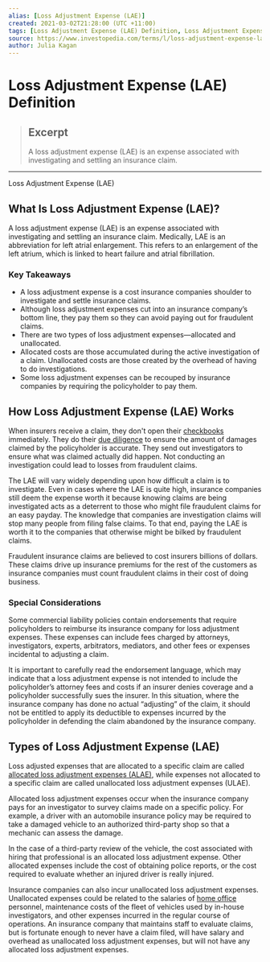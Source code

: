 ```yaml
---
alias: [Loss Adjustment Expense (LAE)]
created: 2021-03-02T21:28:00 (UTC +11:00)
tags: [Loss Adjustment Expense (LAE) Definition, Loss Adjustment Expense (LAE)]
source: https://www.investopedia.com/terms/l/loss-adjustment-expense-lae.asp
author: Julia Kagan
---
```


# Loss Adjustment Expense (LAE) Definition

> ## Excerpt
> A loss adjustment expense (LAE) is an expense associated with investigating and settling an insurance claim.

---

Loss Adjustment Expense (LAE)
## What Is Loss Adjustment Expense (LAE)?

A loss adjustment expense (LAE) is an expense associated with investigating and settling an insurance claim. Medically, LAE is an abbreviation for left atrial enlargement. This refers to an enlargement of the left atrium, which is linked to heart failure and atrial fibrillation. 

### Key Takeaways

-   A loss adjustment expense is a cost insurance companies shoulder to investigate and settle insurance claims. 
-   Although loss adjustment expenses cut into an insurance company’s bottom line, they pay them so they can avoid paying out for fraudulent claims.
-   There are two types of loss adjustment expenses—allocated and unallocated.
-   Allocated costs are those accumulated during the active investigation of a claim. Unallocated costs are those created by the overhead of having to do investigations.
-   Some loss adjustment expenses can be recouped by insurance companies by requiring the policyholder to pay them.

## How Loss Adjustment Expense (LAE) Works

When insurers receive a claim, they don't open their [checkbooks](https://www.investopedia.com/terms/c/checkbook.asp) immediately. They do their [due diligence](https://www.investopedia.com/terms/d/duediligence.asp) to ensure the amount of damages claimed by the policyholder is accurate. They send out investigators to ensure what was claimed actually did happen. Not conducting an investigation could lead to losses from fraudulent claims. 

The LAE will vary widely depending upon how difficult a claim is to investigate. Even in cases where the LAE is quite high, insurance companies still deem the expense worth it because knowing claims are being investigated acts as a deterrent to those who might file fraudulent claims for an easy payday. The knowledge that companies are investigation claims will stop many people from filing false claims. To that end, paying the LAE is worth it to the companies that otherwise might be bilked by fraudulent claims. 

Fraudulent insurance claims are believed to cost insurers billions of dollars. These claims drive up insurance premiums for the rest of the customers as insurance companies must count fraudulent claims in their cost of doing business.

### Special Considerations 

Some commercial liability policies contain endorsements that require policyholders to reimburse its insurance company for loss adjustment expenses. These expenses can include fees charged by attorneys, investigators, experts, arbitrators, mediators, and other fees or expenses incidental to adjusting a claim.

It is important to carefully read the endorsement language, which may indicate that a loss adjustment expense is not intended to include the policyholder’s attorney fees and costs if an insurer denies coverage and a policyholder successfully sues the insurer. In this situation, where the insurance company has done no actual “adjusting” of the claim, it should not be entitled to apply its deductible to expenses incurred by the policyholder in defending the claim abandoned by the insurance company.

## Types of Loss Adjustment Expense (LAE)

Loss adjusted expenses that are allocated to a specific claim are called [allocated loss adjustment expenses (ALAE)](https://www.investopedia.com/terms/a/allocated-loss-adjustment-expenses-alae.asp), while expenses not allocated to a specific claim are called unallocated loss adjustment expenses (ULAE).

Allocated loss adjustment expenses occur when the insurance company pays for an investigator to survey claims made on a specific policy. For example, a driver with an automobile insurance policy may be required to take a damaged vehicle to an authorized third-party shop so that a mechanic can assess the damage. 

In the case of a third-party review of the vehicle, the cost associated with hiring that professional is an allocated loss adjustment expense. Other allocated expenses include the cost of obtaining police reports, or the cost required to evaluate whether an injured driver is really injured.

Insurance companies can also incur unallocated loss adjustment expenses. Unallocated expenses could be related to the salaries of [home office](https://www.investopedia.com/terms/h/home-office.asp) personnel, maintenance costs of the fleet of vehicles used by in-house investigators, and other expenses incurred in the regular course of operations. An insurance company that maintains staff to evaluate claims, but is fortunate enough to never have a claim filed, will have salary and overhead as unallocated loss adjustment expenses, but will not have any allocated loss adjustment expenses.
